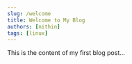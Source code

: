 ```yaml
---
slug: /welcome
title: Welcome to My Blog
authors: [nithin]
tags: [linux]
---
```


This is the content of my first blog post...